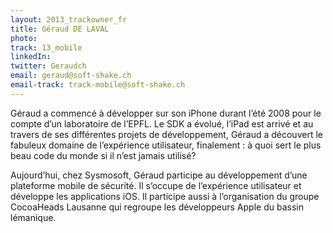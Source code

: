 ```yaml
---
layout: 2013_trackowner_fr
title: Géraud DE LAVAL
photo:
track: 13_mobile
linkedIn: 
twitter: Geraudch
email: geraud@soft-shake.ch
email-track: track-mobile@soft-shake.ch
---
```


Géraud a commencé à développer sur son iPhone durant l’été 2008 pour le compte d’un laboratoire de l’EPFL. Le SDK a évolué, l’iPad est arrivé et au travers de ses différentes projets de développement, Géraud a découvert le fabuleux domaine de l’expérience utilisateur, finalement : à quoi sert le plus beau code du monde si il n’est jamais utilisé?

Aujourd’hui, chez Sysmosoft, Géraud participe au développement d’une plateforme mobile de sécurité. Il s’occupe de l’expérience utilisateur et développe les applications iOS. Il participe aussi à l’organisation du groupe CocoaHeads Lausanne qui regroupe les développeurs Apple du bassin lémanique.